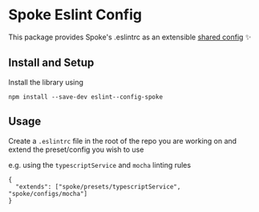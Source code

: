 # Spoke Eslint Config
This package provides Spoke's .eslintrc as an extensible [shared config](https://eslint.org/docs/developer-guide/shareable-configs) :sparkles:

## Install and Setup
Install the library using
```
npm install --save-dev eslint--config-spoke
```


## Usage
Create a `.eslintrc` file in the root of the repo you are working on and extend the preset/config you wish to use

e.g. using the `typescriptService` and `mocha` linting rules
```
{
  "extends": ["spoke/presets/typescriptService", "spoke/configs/mocha"]
}
```
